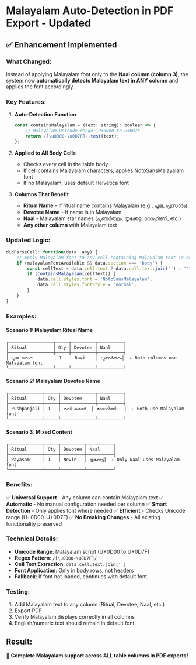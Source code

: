 # Malayalam Auto-Detection in PDF Export - Updated

## ✅ Enhancement Implemented

### What Changed:

Instead of applying Malayalam font only to the **Naal column (column 3)**, the system now **automatically detects Malayalam text in ANY column** and applies the font accordingly.

### Key Features:

1. **Auto-Detection Function**
   ```javascript
   const containsMalayalam = (text: string): boolean => {
       // Malayalam Unicode range: U+0D00 to U+0D7F
       return /[\u0D00-\u0D7F]/.test(text);
   };
   ```

2. **Applied to All Body Cells**
   - Checks every cell in the table body
   - If cell contains Malayalam characters, applies NotoSansMalayalam font
   - If no Malayalam, uses default Helvetica font

3. **Columns That Benefit**
   - **Ritual Name** - If ritual name contains Malayalam (e.g., പൂജ, പ്രസാദം)
   - **Devotee Name** - If name is in Malayalam
   - **Naal** - Malayalam star names (പുണർത്ഥം, തൃക്കേട്ട, റോഹിണി, etc.)
   - **Any other column** with Malayalam text

### Updated Logic:

```javascript
didParseCell: function(data: any) {
    // Apply Malayalam font to any cell containing Malayalam text in body rows
    if (malayalamFontAvailable && data.section === 'body') {
        const cellText = data.cell.text ? data.cell.text.join('') : '';
        if (containsMalayalam(cellText)) {
            data.cell.styles.font = 'NotoSansMalayalam';
            data.cell.styles.fontStyle = 'normal';
        }
    }
}
```

### Examples:

#### Scenario 1: Malayalam Ritual Name
```
┌─────────────────┬─────┬─────────┬──────────┐
│ Ritual          │ Qty │ Devotee │ Naal     │
├─────────────────┼─────┼─────────┼──────────┤
│ പൂജ സേവ        │ 1   │ Ravi    │ പുണർത്ഥം│  ← Both columns use Malayalam font
└─────────────────┴─────┴─────────┴──────────┘
```

#### Scenario 2: Malayalam Devotee Name
```
┌─────────────┬─────┬─────────────┬──────────┐
│ Ritual      │ Qty │ Devotee     │ Naal     │
├─────────────┼─────┼─────────────┼──────────┤
│ Pushpanjali │ 1   │ രവി കുമാർ  │ റോഹിണി   │  ← Both use Malayalam font
└─────────────┴─────┴─────────────┴──────────┘
```

#### Scenario 3: Mixed Content
```
┌─────────────┬─────┬─────────┬──────────┐
│ Ritual      │ Qty │ Devotee │ Naal     │
├─────────────┼─────┼─────────┼──────────┤
│ Payasam     │ 1   │ Nevin   │ തൃക്കേട്ട│  ← Only Naal uses Malayalam font
└─────────────┴─────┴─────────┴──────────┘
```

### Benefits:

✅ **Universal Support** - Any column can contain Malayalam text
✅ **Automatic** - No manual configuration needed per column
✅ **Smart Detection** - Only applies font where needed
✅ **Efficient** - Checks Unicode range (U+0D00-U+0D7F)
✅ **No Breaking Changes** - All existing functionality preserved

### Technical Details:

- **Unicode Range**: Malayalam script (U+0D00 to U+0D7F)
- **Regex Pattern**: `/[\u0D00-\u0D7F]/`
- **Cell Text Extraction**: `data.cell.text.join('')`
- **Font Application**: Only in body rows, not headers
- **Fallback**: If font not loaded, continues with default font

### Testing:

1. Add Malayalam text to any column (Ritual, Devotee, Naal, etc.)
2. Export PDF
3. Verify Malayalam displays correctly in all columns
4. English/numeric text should remain in default font

## Result:

🎉 **Complete Malayalam support across ALL table columns in PDF exports!**
